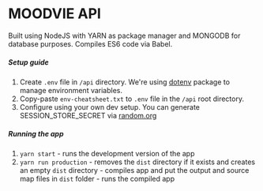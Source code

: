 # MOODVIE API
Built using NodeJS with YARN as package manager and MONGODB for database purposes.
Compiles ES6 code via Babel.

##### Setup guide
1. Create `.env` file in `/api` directory. We're using [dotenv](https://www.npmjs.com/package/dotenv) package to manage environment variables.
1. Copy-paste `env-cheatsheet.txt` to `.env` file in the `/api` root directory.
2. Configure using your own dev setup. You can generate SESSION_STORE_SECRET via [random.org](https://www.random.org/strings/?num=1&len=20&digits=on&upperalpha=on&unique=on&format=html&rnd=new)

##### Running the app
1. `yarn start` - runs the development version of the app
2. `yarn run production` 
        - removes the `dist` directory if it exists and creates an empty `dist` directory
        - compiles app and put the output and source map files in `dist` folder
        - runs the compiled app


